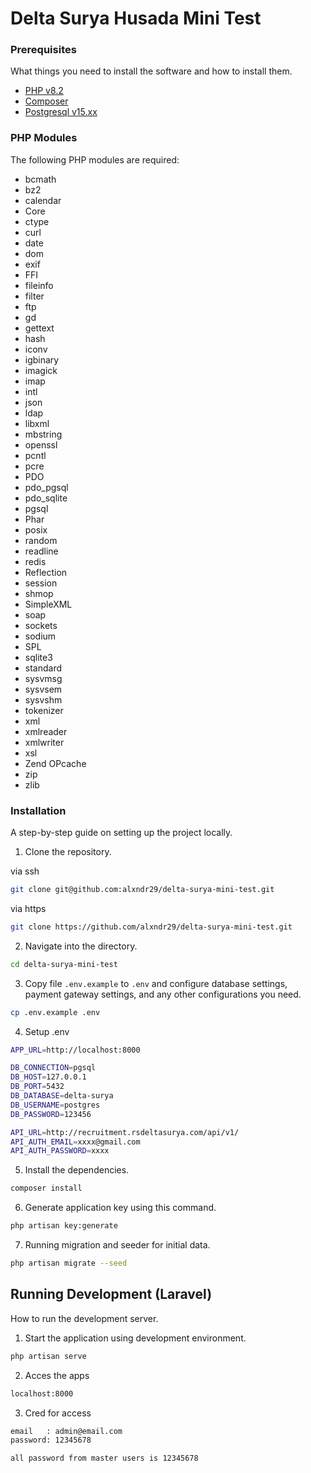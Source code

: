 # Delta Surya Husada Mini Test
### Prerequisites
What things you need to install the software and how to install them.

-   [PHP v8.2](https://www.php.net/downloads.php)
-   [Composer](https://getcomposer.org/download/)
-   [Postgresql v15.xx](https://www.postgresql.org/download/)

### PHP Modules

The following PHP modules are required:
-   bcmath
-   bz2
-   calendar
-   Core
-   ctype
-   curl
-   date
-   dom
-   exif
-   FFI
-   fileinfo
-   filter
-   ftp
-   gd
-   gettext
-   hash
-   iconv
-   igbinary
-   imagick
-   imap
-   intl
-   json
-   ldap
-   libxml
-   mbstring
-   openssl
-   pcntl
-   pcre
-   PDO
-   pdo_pgsql
-   pdo_sqlite
-   pgsql
-   Phar
-   posix
-   random
-   readline
-   redis
-   Reflection
-   session
-   shmop
-   SimpleXML
-   soap
-   sockets
-   sodium
-   SPL
-   sqlite3
-   standard
-   sysvmsg
-   sysvsem
-   sysvshm
-   tokenizer
-   xml
-   xmlreader
-   xmlwriter
-   xsl
-   Zend OPcache
-   zip
-   zlib

### Installation

A step-by-step guide on setting up the project locally.

1. Clone the repository.

via ssh

```bash
git clone git@github.com:alxndr29/delta-surya-mini-test.git
```

via https

```bash
git clone https://github.com/alxndr29/delta-surya-mini-test.git
```

2. Navigate into the directory.

```bash
cd delta-surya-mini-test
```

3. Copy file `.env.example` to `.env` and configure database settings, payment gateway settings, and any other configurations you need.

```bash
cp .env.example .env
```
4. Setup .env
```bash
APP_URL=http://localhost:8000

DB_CONNECTION=pgsql
DB_HOST=127.0.0.1
DB_PORT=5432
DB_DATABASE=delta-surya
DB_USERNAME=postgres
DB_PASSWORD=123456

API_URL=http://recruitment.rsdeltasurya.com/api/v1/
API_AUTH_EMAIL=xxxx@gmail.com
API_AUTH_PASSWORD=xxxx
```

5. Install the dependencies.

```bash
composer install
```

6. Generate application key using this command.

```bash
php artisan key:generate
```

7. Running migration and seeder for initial data.

```bash
php artisan migrate --seed
```

## Running Development (Laravel)

How to run the development server.

1. Start the application using development environment.

```bash
php artisan serve
```
2. Acces the apps
```bash
localhost:8000
```
3. Cred for access

```bash
email   : admin@email.com
password: 12345678

all password from master users is 12345678
```

